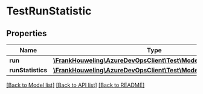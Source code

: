 # TestRunStatistic

## Properties
Name | Type | Description | Notes
------------ | ------------- | ------------- | -------------
**run** | [**\FrankHouweling\AzureDevOpsClient\Test\Model\ShallowReference**](ShallowReference.md) |  | [optional] 
**runStatistics** | [**\FrankHouweling\AzureDevOpsClient\Test\Model\RunStatistic[]**](RunStatistic.md) |  | [optional] 

[[Back to Model list]](../README.md#documentation-for-models) [[Back to API list]](../README.md#documentation-for-api-endpoints) [[Back to README]](../README.md)


